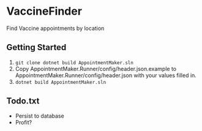# VaccineFinder
Find Vaccine appointments by location

## Getting Started
1. `git clone dotnet build AppointmentMaker.sln`
2. Copy AppointmentMaker.Runner/config/header.json.example to AppointmentMaker.Runner/config/header.json with your values filled in.
3. `dotnet build AppointmentMaker.sln`


## Todo.txt
 - Persist to database
 - Profit?
